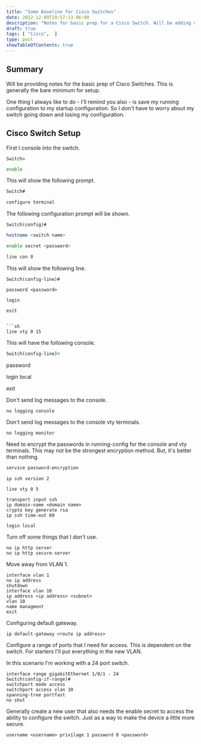 ```yaml
---
title: "Some Baseline for Cisco Switches"
date: 2022-12-09T19:57:13-06:00
description: "Notes for basic prep for a Cisco Switch. Will be adding more later."
draft: true
tags: [ "Cisco",  ]
type: post
showTableOfContents: true
---
```


## Summary 

Will be providing notes for the basic prep of Cisco Switches. This is
generally the bare minimum for setup.

One thing I always like to do - I'll remind you also - is save my
running configuration to my startup configuration. So I don't have to
worry about my switch going down and losing my configuration.

## Cisco Switch Setup

First I console into the switch.

```
Switch>
```

```sh
enable
```

This will show the following prompt.

```sh
Switch#
```

```sh
configure terminal
```

The following configuration prompt will be shown.

```
Switch(config)#
```

```sh
hostname <switch name>
```

```sh
enable secret <password>
```

```sh
line con 0
```

This will show the following line.

```
Switch(config-line)#
```
```
password <password>

login

exit


```sh
line vty 0 15
```

This will have the following console.

```sh
Switch(config-line)#
```

password <password>

login local

exit

Don't send log messages to the console.

```
no logging console
```

Don't send log messages to the console vty terminals.

```
no logging monitor
```

Need to encrypt the passwords in running-config for the console and vty
terminals. This may not be the strongest encryption method. But, it's
better than nothing.

```sh
service password-encryption
```

```
ip ssh version 2
```

```
line vty 0 5
```

```
transport input ssh
ip domain-name <domain name>
crypto key generate rsa
ip ssh time-out 60
```

```
login local
```

Turn off some things that I don't use.

```
no ip http server
no ip http secure-server
```

Move away from VLAN 1.

```
interface vlan 1
no ip address
shutdown
interface vlan 10
ip address <ip address> <subnet>
vlan 10
name managment
exit
```

Configuring default gateway.

```
ip default-gateway <route ip address>
```

Configure a range of ports that I need for access. This is dependent on
the switch. For starters I'll put everything in the new VLAN.

In this scenario I'm working with a 24 port switch.

```
interface range gigabitEthernet 1/0/1 - 24
Switch(config-if-range)#
switchport mode access
switchport access vlan 10
spanning-tree portfast
no shut
```

Generally create a new user that also needs the enable secret to access
the ability to configure the switch. Just as a way to make the device a
little more secure.

```
username <username> privilage 1 password 0 <password>
```
